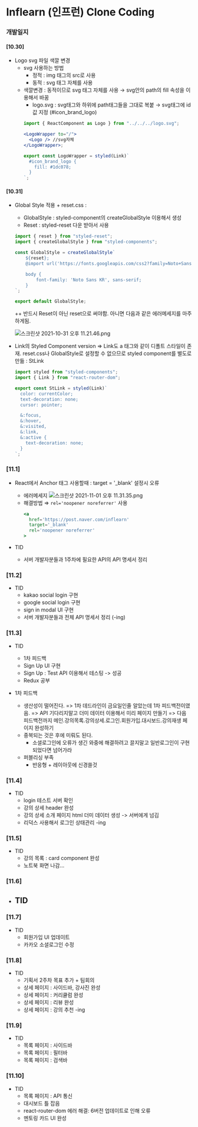# Inflearn (인프런) Clone Coding

### 개발일지

#### [10.30]

- Logo svg 파일 색깔 변경
  - svg 사용하는 방법
    - 정적 : img 태그의 src로 사용
    - 동적 : svg 태그 자체를 사용
  - 색깔변경 : 동적이므로 svg 태그 자체를 사용 → svg안의 path의 fill 속성을 이용해서 바꿈
    - logo.svg : svg태그와 하위에 path태그들을 그대로 복붙
                            → svg태그에 id값 지정 (#icon_brand_logo)
    ```jsx
    import { ReactComponent as Logo } from "../../../logo.svg";

    <LogoWrapper to="/">
      <Logo /> //svg자체
    </LogoWrapper>;

    export const LogoWrapper = styled(Link)`
      #icon_brand_logo {
        fill: #1dc078;
      }
    `;
    ```

#### [10.31]

- Global Style 적용 + reset.css :

  - GlobalStyle : styled-component의 createGlobalStyle 이용해서 생성
  - Reset : styled-reset 다운 받아서 사용

  ```jsx
  import { reset } from "styled-reset";
  import { createGlobalStyle } from "styled-components";

  const GlobalStyle = createGlobalStyle`
      ${reset};
      @import url('https://fonts.googleapis.com/css2?family=Noto+Sans+KR:wght@300;400;500;700;900&display=swap');
  
      body {
          font-family: 'Noto Sans KR', sans-serif;
      }
  `;

  export default GlobalStyle;
  ```

  ++ 반드시 Reset이 아닌 reset으로 써야함. 아니면 다음과 같은 에러메세지를 마주하게됨.

  ![스크린샷 2021-10-31 오후 11.21.46.png](https://s3-us-west-2.amazonaws.com/secure.notion-static.com/d90a2271-837c-4db7-aa2b-2cf624ea21c1/스크린샷_2021-10-31_오후_11.21.46.png)

- Link의 Styled Component version
  ⇒ Link도 a 태그와 같이 디폴트 스타일이 존재. reset.css나 GlobalStyle로 설정할 수 없으므로 styled component를 별도로 만듦 : StLink
  ```jsx
  import styled from "styled-components";
  import { Link } from "react-router-dom";

  export const StLink = styled(Link)`
    color: currentColor;
    text-decoration: none;
    cursor: pointer;

    &:focus,
    &:hover,
    &:visited,
    &:link,
    &:active {
      text-decoration: none;
    }
  `;
  ```

### [11.1]

- React에서 Anchor 태그 사용할때 : target = '\_blank' 설정시 오류

  - 에러메세지
    ![스크린샷 2021-11-01 오후 11.31.35.png](https://s3-us-west-2.amazonaws.com/secure.notion-static.com/03963d8e-7b77-4a0c-bc82-35f031c683b0/스크린샷_2021-11-01_오후_11.31.35.png)
  - 해결방법
    ⇒ `rel='noopener noreferrer'` 사용
    ```jsx
    <a
      href='https://post.naver.com/inflearn'
      target='_blank'
      rel='noopener noreferrer'
    >
    ```

- TID
  - 서버 개발자분들과 1주차에 필요한 API의 API 명세서 정리

### [11.2]

- TID
  - kakao social login 구현
  - google social login 구현
  - sign in modal UI 구현
  - 서버 개발자분들과 전체 API 명세서 정리 (-ing)

### [11.3]

- TID

  - 1차 피드백
  - Sign Up UI 구현
  - Sign Up : Test API 이용해서 테스팅 -> 성공
  - Redux 공부

- 1차 피드백
  - 생산성이 떨어진다.
    => 1차 데드라인이 금요일인줄 알았는데 1차 피드백전이였음.
    => API 기다리지말고 더미 데이터 이용해서 미리 페이지 만들기
    => 다음 피드백전까지 메인.강의목록.강의상세.로그인.회원가입.대시보드.강의재생 페이지 완성하기
  - 중복되는 것은 후에 미뤄도 된다.
    - 소셜로그인에 오류가 생긴 와중에 해결하려고 끌지말고 일반로그인이 구현되었다면 넘어가라
  - 퍼블리싱 부족
    - 반응형 + 레이아웃에 신경쓸것

### [11.4]

- TID
  - login 테스트 서버 확인
  - 강의 상세 header 완성
  - 강의 상세 소개 페이지 html 더미 데이터 생성 -> 서버에게 넘김
  - 리덕스 사용해서 로그인 상태관리 -ing

### [11.5]

- TID
  - 강의 목록 : card component 완성
  - 노트북 화면 나감...

### [11.6]

- TID
  -

### [11.7]

- TID
  - 회원가입 UI 업데이트
  - 카카오 소셜로그인 수정

### [11.8]

- TID
  - 기획서 2주차 목표 추가 + 팀회의
  - 상세 페이지 : 사이드바, 강사진 완성
  - 상세 페이지 : 커리큘럼 완성
  - 상세 페이지 : 리뷰 완성
  - 상세 페이지 : 강의 추천 -ing


### [11.9]

- TID
  - 목록 페이지 : 사이드바
  - 목록 페이지 : 필터바
  - 목록 페이지 : 검색바

### [11.10]

- TID
  - 목록 페이지 : API 통신
  - 대시보드 틀 잡음
  - react-router-dom 에러 해결: 6버전 업데이트로 인해 오류
  - 멘토링 카드 UI 완성


